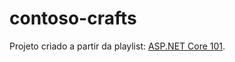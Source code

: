 # contoso-crafts

Projeto criado a partir da playlist: [ASP.NET Core 101](https://www.youtube.com/playlist?list=PLdo4fOcmZ0oW8nviYduHq7bmKode-p8Wy "ASP.NET Core 101").
